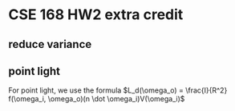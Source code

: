 # CSE 168 HW2 extra credit

## reduce variance





## point light
For point light, we use the formula $L_d(\omega_o) = \frac{I}{R^2} f(\omega_i, \omega_o)(n \dot \omega_i)V(\omega_i)$
